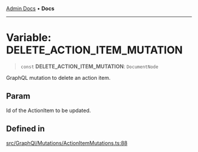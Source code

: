 [Admin Docs](/) • **Docs**

***

# Variable: DELETE\_ACTION\_ITEM\_MUTATION

> `const` **DELETE\_ACTION\_ITEM\_MUTATION**: `DocumentNode`

GraphQL mutation to delete an action item.

## Param

Id of the ActionItem to be updated.

## Defined in

[src/GraphQl/Mutations/ActionItemMutations.ts:88](https://github.com/PalisadoesFoundation/talawa-admin/blob/main/src/GraphQl/Mutations/ActionItemMutations.ts#L88)
